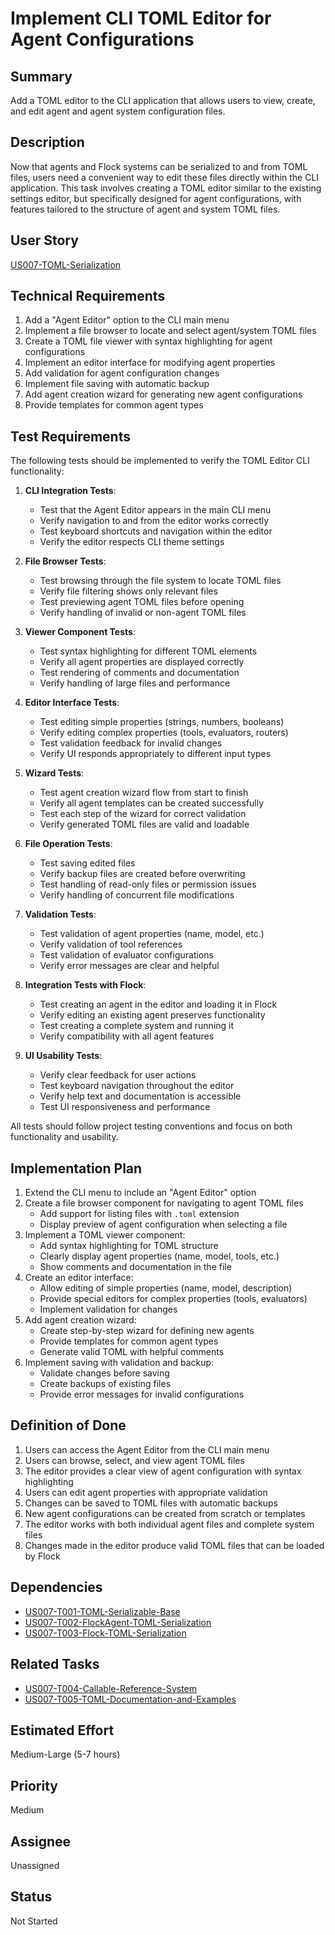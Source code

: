 # Implement CLI TOML Editor for Agent Configurations

## Summary

Add a TOML editor to the CLI application that allows users to view, create, and edit agent and agent system configuration files.

## Description

Now that agents and Flock systems can be serialized to and from TOML files, users need a convenient way to edit these files directly within the CLI application. This task involves creating a TOML editor similar to the existing settings editor, but specifically designed for agent configurations, with features tailored to the structure of agent and system TOML files.

## User Story

[US007-TOML-Serialization](.project/userstories/US007-TOML-Serialization.md)

## Technical Requirements

1. Add a "Agent Editor" option to the CLI main menu
2. Implement a file browser to locate and select agent/system TOML files
3. Create a TOML file viewer with syntax highlighting for agent configurations
4. Implement an editor interface for modifying agent properties
5. Add validation for agent configuration changes
6. Implement file saving with automatic backup
7. Add agent creation wizard for generating new agent configurations
8. Provide templates for common agent types

## Test Requirements

The following tests should be implemented to verify the TOML Editor CLI functionality:

1. **CLI Integration Tests**:
   - Test that the Agent Editor appears in the main CLI menu
   - Verify navigation to and from the editor works correctly
   - Test keyboard shortcuts and navigation within the editor
   - Verify the editor respects CLI theme settings

2. **File Browser Tests**:
   - Test browsing through the file system to locate TOML files
   - Verify file filtering shows only relevant files
   - Test previewing agent TOML files before opening
   - Verify handling of invalid or non-agent TOML files

3. **Viewer Component Tests**:
   - Test syntax highlighting for different TOML elements
   - Verify all agent properties are displayed correctly
   - Test rendering of comments and documentation
   - Verify handling of large files and performance

4. **Editor Interface Tests**:
   - Test editing simple properties (strings, numbers, booleans)
   - Verify editing complex properties (tools, evaluators, routers)
   - Test validation feedback for invalid changes
   - Verify UI responds appropriately to different input types

5. **Wizard Tests**:
   - Test agent creation wizard flow from start to finish
   - Verify all agent templates can be created successfully
   - Test each step of the wizard for correct validation
   - Verify generated TOML files are valid and loadable

6. **File Operation Tests**:
   - Test saving edited files
   - Verify backup files are created before overwriting
   - Test handling of read-only files or permission issues
   - Verify handling of concurrent file modifications

7. **Validation Tests**:
   - Test validation of agent properties (name, model, etc.)
   - Verify validation of tool references
   - Test validation of evaluator configurations
   - Verify error messages are clear and helpful

8. **Integration Tests with Flock**:
   - Test creating an agent in the editor and loading it in Flock
   - Verify editing an existing agent preserves functionality
   - Test creating a complete system and running it
   - Verify compatibility with all agent features

9. **UI Usability Tests**:
   - Verify clear feedback for user actions
   - Test keyboard navigation throughout the editor
   - Verify help text and documentation is accessible
   - Test UI responsiveness and performance

All tests should follow project testing conventions and focus on both functionality and usability.

## Implementation Plan

1. Extend the CLI menu to include an "Agent Editor" option
2. Create a file browser component for navigating to agent TOML files
   - Add support for listing files with `.toml` extension
   - Display preview of agent configuration when selecting a file
3. Implement a TOML viewer component:
   - Add syntax highlighting for TOML structure
   - Clearly display agent properties (name, model, tools, etc.)
   - Show comments and documentation in the file
4. Create an editor interface:
   - Allow editing of simple properties (name, model, description)
   - Provide special editors for complex properties (tools, evaluators)
   - Implement validation for changes
5. Add agent creation wizard:
   - Create step-by-step wizard for defining new agents
   - Provide templates for common agent types
   - Generate valid TOML with helpful comments
6. Implement saving with validation and backup:
   - Validate changes before saving
   - Create backups of existing files
   - Provide error messages for invalid configurations

## Definition of Done

1. Users can access the Agent Editor from the CLI main menu
2. Users can browse, select, and view agent TOML files
3. The editor provides a clear view of agent configuration with syntax highlighting
4. Users can edit agent properties with appropriate validation
5. Changes can be saved to TOML files with automatic backups
6. New agent configurations can be created from scratch or templates
7. The editor works with both individual agent files and complete system files
8. Changes made in the editor produce valid TOML files that can be loaded by Flock

## Dependencies

- [US007-T001-TOML-Serializable-Base](.project/tasks/US007-T001-TOML-Serializable-Base.md)
- [US007-T002-FlockAgent-TOML-Serialization](.project/tasks/US007-T002-FlockAgent-TOML-Serialization.md)
- [US007-T003-Flock-TOML-Serialization](.project/tasks/US007-T003-Flock-TOML-Serialization.md)

## Related Tasks

- [US007-T004-Callable-Reference-System](.project/tasks/US007-T004-Callable-Reference-System.md)
- [US007-T005-TOML-Documentation-and-Examples](.project/tasks/US007-T005-TOML-Documentation-and-Examples.md)

## Estimated Effort

Medium-Large (5-7 hours)

## Priority

Medium

## Assignee

Unassigned

## Status

Not Started
